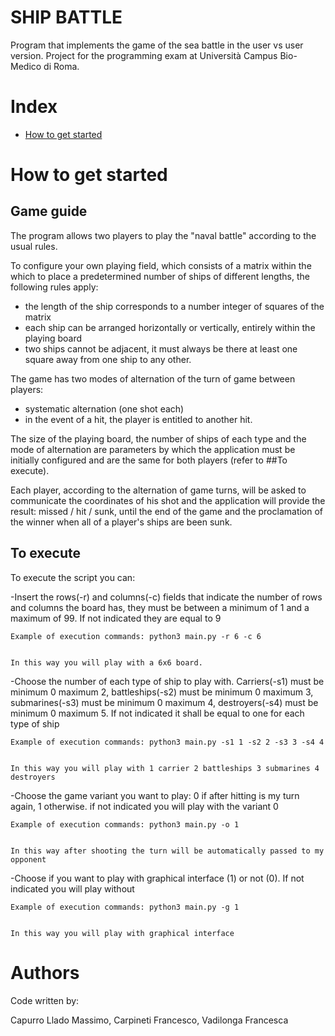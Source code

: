 
# SHIP BATTLE
Program that implements the game of the sea battle in the user vs user version. Project for the programming exam at Università Campus Bio-Medico di Roma.


# Index

- [How to get started](#how-to-get-started)

# How to get started

## Game guide

The program allows two players to play the "naval battle" according to the usual rules.

To configure your own playing field, which consists of a matrix within the which to place a predetermined number of ships of different lengths, the following rules apply:
- the length of the ship corresponds to a number integer of squares of the matrix
- each ship can be arranged horizontally or vertically, entirely within the playing board
- two ships cannot be adjacent, it must always be there at least one square away from one ship to any other.
 
 The game has two modes of alternation of the turn of game between players:
- systematic alternation (one shot each)
- in the event of a hit, the player is entitled to another hit.

The size of the playing board, the number of ships of each type and the mode of alternation are parameters by which the application must be initially configured and are the same for both players (refer to ##To execute).

Each player, according to the alternation of game turns, will be asked to communicate the coordinates of his shot and the application will provide the result: missed / hit / sunk, until the end of the game and the proclamation of the winner when all of a player's ships are been sunk.

## To execute
To execute the script you can:

-Insert the rows(-r) and columns(-c) fields that indicate the number of rows and columns the board has, they must be between a minimum of 1 and a maximum of 99. If not indicated they are equal to 9
   
   
    Example of execution commands: python3 main.py -r 6 -c 6
    
    
    In this way you will play with a 6x6 board.
    
    
-Choose the number of each type of ship to play with. Carriers(-s1) must be minimum 0 maximum 2, battleships(-s2) must be minimum 0 maximum 3, submarines(-s3) must be minimum 0 maximum 4, destroyers(-s4) must be minimum 0 maximum 5. If not indicated it shall be equal to one for each type of ship


    Example of execution commands: python3 main.py -s1 1 -s2 2 -s3 3 -s4 4
    
    
    In this way you will play with 1 carrier 2 battleships 3 submarines 4 destroyers
    
    
-Choose the game variant you want to play: 0 if after hitting is my turn again, 1 otherwise. if not indicated you will play with the variant 0
    
    
    Example of execution commands: python3 main.py -o 1
    
    
    In this way after shooting the turn will be automatically passed to my opponent
    
    
-Choose if you want to play with graphical interface (1) or not (0). If not indicated you will play without
    
    
    Example of execution commands: python3 main.py -g 1
    
    
    In this way you will play with graphical interface
    
# Authors
Code written by:

Capurro Llado Massimo, Carpineti Francesco, Vadilonga Francesca

